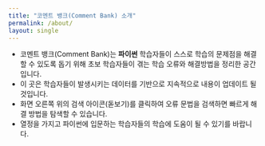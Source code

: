 ```yaml
---
title: "코멘트 뱅크(Comment Bank) 소개"
permalink: /about/
layout: single
---
```


- 코멘트 뱅크(Comment Bank)는 **파이썬** 학습자들이 스스로 학습의 문제점을 해결할 수 있도록 돕기 위해 초보 학습자들이 겪는 학습 오류와 해결방법을 정리한 공간입니다.
- 이 곳은 학습자들이 발생시키는 데이터를 기반으로 지속적으로 내용이 업데이트 될 것입니다.
- 화면 오른쪽 위의 검색 아이콘(돋보기)를 클릭하여 오류 문법을 검색하면 빠르게 해결 방법을 탐색할 수 있습니다.
- 열정을 가지고 파이썬에 입문하는 학습자들의 학습에 도움이 될 수 있기를 바랍니다.
